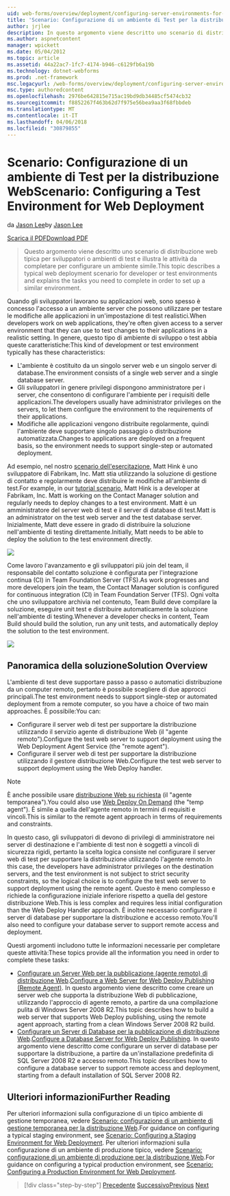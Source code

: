 ```yaml
---
uid: web-forms/overview/deployment/configuring-server-environments-for-web-deployment/scenario-configuring-a-test-environment-for-web-deployment
title: 'Scenario: Configurazione di un ambiente di Test per la distribuzione Web | Documenti Microsoft'
author: jrjlee
description: In questo argomento viene descritto uno scenario di distribuzione web tipica per sviluppatori o ambienti di test e illustra le attività da completare per impostare un si...
ms.author: aspnetcontent
manager: wpickett
ms.date: 05/04/2012
ms.topic: article
ms.assetid: 44a22ac7-1fc7-4174-b946-c6129fb6a19b
ms.technology: dotnet-webforms
ms.prod: .net-framework
msc.legacyurl: /web-forms/overview/deployment/configuring-server-environments-for-web-deployment/scenario-configuring-a-test-environment-for-web-deployment
msc.type: authoredcontent
ms.openlocfilehash: 2976be642815e715ac19bd9db34485cf5474cb32
ms.sourcegitcommit: f8852267f463b62d7f975e56bea9aa3f68fbbdeb
ms.translationtype: MT
ms.contentlocale: it-IT
ms.lasthandoff: 04/06/2018
ms.locfileid: "30879855"
---
```

<a name="scenario-configuring-a-test-environment-for-web-deployment"></a><span data-ttu-id="eb8fa-103">Scenario: Configurazione di un ambiente di Test per la distribuzione Web</span><span class="sxs-lookup"><span data-stu-id="eb8fa-103">Scenario: Configuring a Test Environment for Web Deployment</span></span>
====================
<span data-ttu-id="eb8fa-104">da [Jason Lee](https://github.com/jrjlee)</span><span class="sxs-lookup"><span data-stu-id="eb8fa-104">by [Jason Lee](https://github.com/jrjlee)</span></span>

[<span data-ttu-id="eb8fa-105">Scarica il PDF</span><span class="sxs-lookup"><span data-stu-id="eb8fa-105">Download PDF</span></span>](https://msdnshared.blob.core.windows.net/media/MSDNBlogsFS/prod.evol.blogs.msdn.com/CommunityServer.Blogs.Components.WeblogFiles/00/00/00/63/56/8130.DeployingWebAppsInEnterpriseScenarios.pdf)

> <span data-ttu-id="eb8fa-106">Questo argomento viene descritto uno scenario di distribuzione web tipica per sviluppatori o ambienti di test e illustra le attività da completare per configurare un ambiente simile.</span><span class="sxs-lookup"><span data-stu-id="eb8fa-106">This topic describes a typical web deployment scenario for developer or test environments and explains the tasks you need to complete in order to set up a similar environment.</span></span>


<span data-ttu-id="eb8fa-107">Quando gli sviluppatori lavorano su applicazioni web, sono spesso è concesso l'accesso a un ambiente server che possono utilizzare per testare le modifiche alle applicazioni in un'impostazione di test realistici.</span><span class="sxs-lookup"><span data-stu-id="eb8fa-107">When developers work on web applications, they're often given access to a server environment that they can use to test changes to their applications in a realistic setting.</span></span> <span data-ttu-id="eb8fa-108">In genere, questo tipo di ambiente di sviluppo o test abbia queste caratteristiche:</span><span class="sxs-lookup"><span data-stu-id="eb8fa-108">This kind of development or test environment typically has these characteristics:</span></span>

- <span data-ttu-id="eb8fa-109">L'ambiente è costituito da un singolo server web e un singolo server di database.</span><span class="sxs-lookup"><span data-stu-id="eb8fa-109">The environment consists of a single web server and a single database server.</span></span>
- <span data-ttu-id="eb8fa-110">Gli sviluppatori in genere privilegi dispongono amministratore per i server, che consentono di configurare l'ambiente per i requisiti delle applicazioni.</span><span class="sxs-lookup"><span data-stu-id="eb8fa-110">The developers usually have administrator privileges on the servers, to let them configure the environment to the requirements of their applications.</span></span>
- <span data-ttu-id="eb8fa-111">Modifiche alle applicazioni vengono distribuite regolarmente, quindi l'ambiente deve supportare singolo passaggio o distribuzione automatizzata.</span><span class="sxs-lookup"><span data-stu-id="eb8fa-111">Changes to applications are deployed on a frequent basis, so the environment needs to support single-step or automated deployment.</span></span>

<span data-ttu-id="eb8fa-112">Ad esempio, nel nostro [scenario dell'esercitazione](../deploying-web-applications-in-enterprise-scenarios/enterprise-web-deployment-scenario-overview.md), Matt Hink è uno sviluppatore di Fabrikam, Inc. Matt stia utilizzando la soluzione di gestione di contatto e regolarmente deve distribuire le modifiche all'ambiente di test.</span><span class="sxs-lookup"><span data-stu-id="eb8fa-112">For example, in our [tutorial scenario](../deploying-web-applications-in-enterprise-scenarios/enterprise-web-deployment-scenario-overview.md), Matt Hink is a developer at Fabrikam, Inc. Matt is working on the Contact Manager solution and regularly needs to deploy changes to a test environment.</span></span> <span data-ttu-id="eb8fa-113">Matt è un amministratore del server web di test e il server di database di test.</span><span class="sxs-lookup"><span data-stu-id="eb8fa-113">Matt is an administrator on the test web server and the test database server.</span></span> <span data-ttu-id="eb8fa-114">Inizialmente, Matt deve essere in grado di distribuire la soluzione nell'ambiente di testing direttamente.</span><span class="sxs-lookup"><span data-stu-id="eb8fa-114">Initially, Matt needs to be able to deploy the solution to the test environment directly.</span></span>

![](scenario-configuring-a-test-environment-for-web-deployment/_static/image1.png)

<span data-ttu-id="eb8fa-115">Come lavoro l'avanzamento e gli sviluppatori più join del team, il responsabile del contatto soluzione è configurata per l'integrazione continua (CI) in Team Foundation Server (TFS).</span><span class="sxs-lookup"><span data-stu-id="eb8fa-115">As work progresses and more developers join the team, the Contact Manager solution is configured for continuous integration (CI) in Team Foundation Server (TFS).</span></span> <span data-ttu-id="eb8fa-116">Ogni volta che uno sviluppatore archivia nel contenuto, Team Build deve compilare la soluzione, eseguire unit test e distribuire automaticamente la soluzione nell'ambiente di testing.</span><span class="sxs-lookup"><span data-stu-id="eb8fa-116">Whenever a developer checks in content, Team Build should build the solution, run any unit tests, and automatically deploy the solution to the test environment.</span></span>

![](scenario-configuring-a-test-environment-for-web-deployment/_static/image2.png)

## <a name="solution-overview"></a><span data-ttu-id="eb8fa-117">Panoramica della soluzione</span><span class="sxs-lookup"><span data-stu-id="eb8fa-117">Solution Overview</span></span>

<span data-ttu-id="eb8fa-118">L'ambiente di test deve supportare passo a passo o automatici distribuzione da un computer remoto, pertanto è possibile scegliere di due approcci principali.</span><span class="sxs-lookup"><span data-stu-id="eb8fa-118">The test environment needs to support single-step or automated deployment from a remote computer, so you have a choice of two main approaches.</span></span> <span data-ttu-id="eb8fa-119">È possibile:</span><span class="sxs-lookup"><span data-stu-id="eb8fa-119">You can:</span></span>

- <span data-ttu-id="eb8fa-120">Configurare il server web di test per supportare la distribuzione utilizzando il servizio agente di distribuzione Web (il "agente remoto").</span><span class="sxs-lookup"><span data-stu-id="eb8fa-120">Configure the test web server to support deployment using the Web Deployment Agent Service (the "remote agent").</span></span>
- <span data-ttu-id="eb8fa-121">Configurare il server web di test per supportare la distribuzione utilizzando il gestore distribuzione Web.</span><span class="sxs-lookup"><span data-stu-id="eb8fa-121">Configure the test web server to support deployment using the Web Deploy handler.</span></span>

> [!NOTE]
> <span data-ttu-id="eb8fa-122">È anche possibile usare [distribuzione Web su richiesta](https://technet.microsoft.com/library/ee517345(WS.10).aspx) (il "agente temporanea").</span><span class="sxs-lookup"><span data-stu-id="eb8fa-122">You could also use [Web Deploy On Demand](https://technet.microsoft.com/library/ee517345(WS.10).aspx) (the "temp agent").</span></span> <span data-ttu-id="eb8fa-123">È simile a quella dell'agente remoto in termini di requisiti e vincoli.</span><span class="sxs-lookup"><span data-stu-id="eb8fa-123">This is similar to the remote agent approach in terms of requirements and constraints.</span></span>


<span data-ttu-id="eb8fa-124">In questo caso, gli sviluppatori di devono di privilegi di amministratore nei server di destinazione e l'ambiente di test non è soggetti a vincoli di sicurezza rigidi, pertanto la scelta logica consiste nel configurare il server web di test per supportare la distribuzione utilizzando l'agente remoto.</span><span class="sxs-lookup"><span data-stu-id="eb8fa-124">In this case, the developers have administrator privileges on the destination servers, and the test environment is not subject to strict security constraints, so the logical choice is to configure the test web server to support deployment using the remote agent.</span></span> <span data-ttu-id="eb8fa-125">Questo è meno complesso e richiede la configurazione iniziale inferiore rispetto a quella del gestore distribuzione Web.</span><span class="sxs-lookup"><span data-stu-id="eb8fa-125">This is less complex and requires less initial configuration than the Web Deploy Handler approach.</span></span> <span data-ttu-id="eb8fa-126">È inoltre necessario configurare il server di database per supportare la distribuzione e accesso remoto.</span><span class="sxs-lookup"><span data-stu-id="eb8fa-126">You'll also need to configure your database server to support remote access and deployment.</span></span>

<span data-ttu-id="eb8fa-127">Questi argomenti includono tutte le informazioni necessarie per completare queste attività:</span><span class="sxs-lookup"><span data-stu-id="eb8fa-127">These topics provide all the information you need in order to complete these tasks:</span></span>

- <span data-ttu-id="eb8fa-128">[Configurare un Server Web per la pubblicazione (agente remoto) di distribuzione Web](configuring-a-web-server-for-web-deploy-publishing-remote-agent.md).</span><span class="sxs-lookup"><span data-stu-id="eb8fa-128">[Configure a Web Server for Web Deploy Publishing (Remote Agent)](configuring-a-web-server-for-web-deploy-publishing-remote-agent.md).</span></span> <span data-ttu-id="eb8fa-129">In questo argomento viene descritto come creare un server web che supporta la distribuzione Web di pubblicazione, utilizzando l'approccio di agente remoto, a partire da una compilazione pulita di Windows Server 2008 R2.</span><span class="sxs-lookup"><span data-stu-id="eb8fa-129">This topic describes how to build a web server that supports Web Deploy publishing, using the remote agent approach, starting from a clean Windows Server 2008 R2 build.</span></span>
- <span data-ttu-id="eb8fa-130">[Configurare un Server di Database per la pubblicazione di distribuzione Web](configuring-a-database-server-for-web-deploy-publishing.md).</span><span class="sxs-lookup"><span data-stu-id="eb8fa-130">[Configure a Database Server for Web Deploy Publishing](configuring-a-database-server-for-web-deploy-publishing.md).</span></span> <span data-ttu-id="eb8fa-131">In questo argomento viene descritto come configurare un server di database per supportare la distribuzione, a partire da un'installazione predefinita di SQL Server 2008 R2 e accesso remoto.</span><span class="sxs-lookup"><span data-stu-id="eb8fa-131">This topic describes how to configure a database server to support remote access and deployment, starting from a default installation of SQL Server 2008 R2.</span></span>

## <a name="further-reading"></a><span data-ttu-id="eb8fa-132">Ulteriori informazioni</span><span class="sxs-lookup"><span data-stu-id="eb8fa-132">Further Reading</span></span>

<span data-ttu-id="eb8fa-133">Per ulteriori informazioni sulla configurazione di un tipico ambiente di gestione temporanea, vedere [Scenario: configurazione di un ambiente di gestione temporanea per la distribuzione Web](scenario-configuring-a-staging-environment-for-web-deployment.md).</span><span class="sxs-lookup"><span data-stu-id="eb8fa-133">For guidance on configuring a typical staging environment, see [Scenario: Configuring a Staging Environment for Web Deployment](scenario-configuring-a-staging-environment-for-web-deployment.md).</span></span> <span data-ttu-id="eb8fa-134">Per ulteriori informazioni sulla configurazione di un ambiente di produzione tipico, vedere [Scenario: configurazione di un ambiente di produzione per la distribuzione Web](scenario-configuring-a-production-environment-for-web-deployment.md).</span><span class="sxs-lookup"><span data-stu-id="eb8fa-134">For guidance on configuring a typical production environment, see [Scenario: Configuring a Production Environment for Web Deployment](scenario-configuring-a-production-environment-for-web-deployment.md).</span></span>

> [!div class="step-by-step"]
> <span data-ttu-id="eb8fa-135">[Precedente](choosing-the-right-approach-to-web-deployment.md)
> [Successivo](scenario-configuring-a-staging-environment-for-web-deployment.md)</span><span class="sxs-lookup"><span data-stu-id="eb8fa-135">[Previous](choosing-the-right-approach-to-web-deployment.md)
[Next](scenario-configuring-a-staging-environment-for-web-deployment.md)</span></span>

